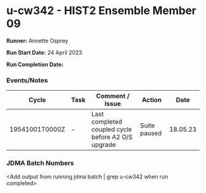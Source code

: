# u-cw342 - HIST2 Ensemble Member 09

**Runner:**  Annette Osprey

**Run Start Date:** 24 April 2023

**Run Completion Date:**

### Events/Notes

| Cycle | Task | Comment / Issue | Action | Date |
| ---   | ---  | ---             | ---    | ---  |
| 19541001T0000Z | - | Last completed coupled cycle before A2 O/S upgrade | Suite paused | 18.05.23 |

### JDMA Batch Numbers

<Add output from running jdma batch | grep u-cw342 when run completed>
